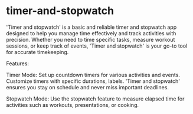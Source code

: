 # timer-and-stopwatch
'Timer and stopwatch' is a basic and reliable timer and stopwatch app designed to help you manage time effectively and track activities with precision. Whether you need to time specific tasks, measure workout sessions, or keep track of events, 'Timer and stopwatch' is your go-to tool for accurate timekeeping.


Features:

Timer Mode: Set up countdown timers for various activities and events. Customize timers with specific durations, labels. 'Timer and stopwatch' ensures you stay on schedule and never miss important deadlines.

Stopwatch Mode: Use the stopwatch feature to measure elapsed time for activities such as workouts, presentations, or cooking. 